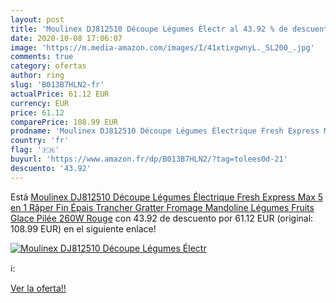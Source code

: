 ```yaml
---
layout: post
title: 'Moulinex DJ812510 Découpe Légumes Électr al 43.92 % de descuento'
date: 2020-10-08 17:06:07
image: 'https://m.media-amazon.com/images/I/41xtixgwnyL._SL200_.jpg'
comments: true
category: ofertas
author: ring
slug: 'B013B7HLN2-fr'
actualPrice: 61.12 EUR
currency: EUR
price: 61.12
comparePrice: 108.99 EUR
prodname: 'Moulinex DJ812510 Découpe Légumes Électrique Fresh Express Max 5 en 1 Râper Fin Épais Trancher Gratter Fromage Mandoline Légumes Fruits Glace Pilée 260W Rouge'
country: 'fr'
flag: '🇫🇷'
buyurl: 'https://www.amazon.fr/dp/B013B7HLN2/?tag=tolees0d-21'
descuento: '43.92'
---
```


Está [Moulinex DJ812510 Découpe Légumes Électrique Fresh Express Max 5 en 1 Râper Fin Épais Trancher Gratter Fromage Mandoline Légumes Fruits Glace Pilée 260W Rouge](https://www.amazon.fr/dp/B013B7HLN2/?tag=tolees0d-21) con 43.92 de descuento por 61.12 EUR (original: 108.99 EUR) en el siguiente enlace!

[![Moulinex DJ812510 Découpe Légumes Électr](https://m.media-amazon.com/images/I/41xtixgwnyL._SL200_.jpg)](https://www.amazon.fr/dp/B013B7HLN2/?tag=tolees0d-21)

ℹ️:


[Ver la oferta!!](https://www.amazon.fr/dp/B013B7HLN2/?tag=tolees0d-21)
